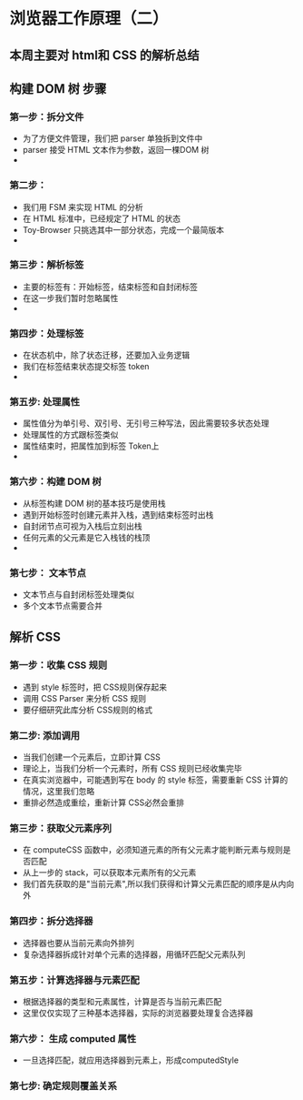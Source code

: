 # 浏览器工作原理（二）
## 本周主要对 html和 CSS 的解析总结
## 构建 DOM 树 步骤
### 第一步：拆分文件
*  为了方便文件管理，我们把 parser 单独拆到文件中
*  parser 接受 HTML 文本作为参数，返回一棵DOM 树
*  
### 第二步：
*  我们用 FSM 来实现 HTML 的分析
*  在 HTML 标准中，已经规定了 HTML 的状态
*  Toy-Browser 只挑选其中一部分状态，完成一个最简版本
* 
### 第三步：解析标签
*  主要的标签有：开始标签，结束标签和自封闭标签
*  在这一步我们暂时忽略属性
* 
### 第四步：处理标签
*  在状态机中，除了状态迁移，还要加入业务逻辑
*  我们在标签结束状态提交标签 token
* 
### 第五步: 处理属性
*  属性值分为单引号、双引号、无引号三种写法，因此需要较多状态处理
*  处理属性的方式跟标签类似
*  属性结束时，把属性加到标签 Token上
* 
### 第六步：构建 DOM 树
*  从标签构建 DOM 树的基本技巧是使用栈
*  遇到开始标签时创建元素并入栈，遇到结束标签时出栈
*  自封闭节点可视为入栈后立刻出栈
*  任何元素的父元素是它入栈钱的栈顶
* 
### 第七步： 文本节点
*  文本节点与自封闭标签处理类似
*  多个文本节点需要合并

## 解析 CSS 
### 第一步：收集 CSS 规则
*  遇到 style 标签时，把 CSS规则保存起来
*  调用 CSS Parser 来分析 CSS 规则
*  要仔细研究此库分析 CSS规则的格式

### 第二步: 添加调用
*  当我们创建一个元素后，立即计算 CSS
*  理论上，当我们分析一个元素时，所有 CSS 规则已经收集完毕
*  在真实浏览器中，可能遇到写在 body 的 style 标签，需要重新 CSS 计算的情况，这里我们忽略
*  重排必然造成重绘，重新计算 CSS必然会重排

### 第三步：获取父元素序列
*  在 computeCSS 函数中，必须知道元素的所有父元素才能判断元素与规则是否匹配
*  从上一步的 stack，可以获取本元素所有的父元素
*  我们首先获取的是"当前元素",所以我们获得和计算父元素匹配的顺序是从内向外

### 第四步：拆分选择器
*  选择器也要从当前元素向外排列
*  复杂选择器拆成针对单个元素的选择器，用循环匹配父元素队列

### 第五步：计算选择器与元素匹配
*  根据选择器的类型和元素属性，计算是否与当前元素匹配
*  这里仅仅实现了三种基本选择器，实际的浏览器要处理复合选择器
 
### 第六步： 生成 computed 属性
*  一旦选择匹配，就应用选择器到元素上，形成computedStyle

### 第七步: 确定规则覆盖关系


